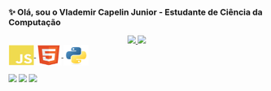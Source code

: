 ### <b> ✨ Olá, sou o Vlademir Capelin Junior - Estudante de Ciência da Computação </b>
<div align="center">
  <a href="https://github.com/VlademirCapelinJunior">
  <img height="120em" src="https://github-readme-stats.vercel.app/api?username=VlademirCapelinJunior&show_icons=true&theme=dracula&include_all_commits=true&count_private=true"/>
  <img height="120em" src="https://github-readme-stats.vercel.app/api/top-langs/?username=VlademirCapelinJunior&layout=compact&langs_count=7&theme=dracula"/>
</div>

  </div>
  <img align="center" alt="Rafa-Js" height="40" width="50" src="https://raw.githubusercontent.com/devicons/devicon/master/icons/javascript/javascript-plain.svg">
  <img align="center" alt="Rafa-HTML" height=40" width="50" src="https://raw.githubusercontent.com/devicons/devicon/master/icons/html5/html5-original.svg"> 
  <img align="center" alt="Rafa-Python" height=40" width="50" src="https://raw.githubusercontent.com/devicons/devicon/master/icons/python/python-original.svg"> 
  </div>
  </br>
 </br>
 </div>
  <a href="https://www.linkedin.com/in/vlademir-capelin-junior-04688724a/" target="_blank"><img src="https://img.shields.io/badge/-LinkedIn-%230077B5?style=for-the-badge&logo=linkedin&logoColor=white" target="_blank"></a> 
  <a href="https://instagram.com/capelin.junior" target="_blank"><img src="https://img.shields.io/badge/-Instagram-%23E4405F?style=for-the-badge&logo=instagram&logoColor=white" target="_blank"></a>
   <a href = "mailto:vlademircapelinjunior@gmail.com"><img src="https://img.shields.io/badge/-Gmail-%23333?style=for-the-badge&logo=gmail&logoColor=white" target="_blank"></a>
   </div>
